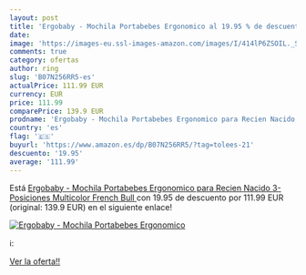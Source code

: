```yaml
---
layout: post
title: 'Ergobaby - Mochila Portabebes Ergonomico al 19.95 % de descuento'
date: 
image: 'https://images-eu.ssl-images-amazon.com/images/I/414lP6ZSOIL._SL200_.jpg'
comments: true
category: ofertas
author: ring
slug: 'B07N256RR5-es'
actualPrice: 111.99 EUR
currency: EUR
price: 111.99
comparePrice: 139.9 EUR
prodname: 'Ergobaby - Mochila Portabebes Ergonomico para Recien Nacido   3-Posiciones  Multicolor  French Bull '
country: 'es'
flag: '🇪🇸'
buyurl: 'https://www.amazon.es/dp/B07N256RR5/?tag=tolees-21'
descuento: '19.95'
average: '111.99'
---
```


Está [Ergobaby - Mochila Portabebes Ergonomico para Recien Nacido   3-Posiciones  Multicolor  French Bull ](https://www.amazon.es/dp/B07N256RR5/?tag=tolees-21) con 19.95 de descuento por 111.99 EUR (original: 139.9 EUR) en el siguiente enlace!

[![Ergobaby - Mochila Portabebes Ergonomico](https://images-eu.ssl-images-amazon.com/images/I/414lP6ZSOIL._SL200_.jpg)](https://www.amazon.es/dp/B07N256RR5/?tag=tolees-21)

ℹ️:


[Ver la oferta!!](https://www.amazon.es/dp/B07N256RR5/?tag=tolees-21)
